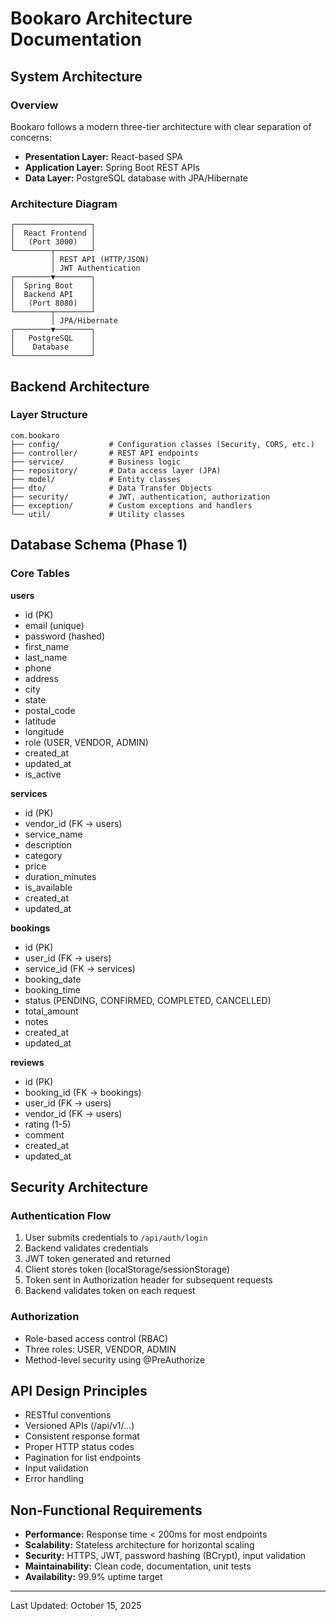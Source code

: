 # Bookaro Architecture Documentation

## System Architecture

### Overview
Bookaro follows a modern three-tier architecture with clear separation of concerns:
- **Presentation Layer:** React-based SPA
- **Application Layer:** Spring Boot REST APIs
- **Data Layer:** PostgreSQL database with JPA/Hibernate

### Architecture Diagram
```
┌─────────────────┐
│  React Frontend │
│   (Port 3000)   │
└────────┬────────┘
         │ REST API (HTTP/JSON)
         │ JWT Authentication
┌────────▼────────┐
│  Spring Boot    │
│  Backend API    │
│   (Port 8080)   │
└────────┬────────┘
         │ JPA/Hibernate
┌────────▼────────┐
│   PostgreSQL    │
│    Database     │
└─────────────────┘
```

## Backend Architecture

### Layer Structure
```
com.bookaro
├── config/           # Configuration classes (Security, CORS, etc.)
├── controller/       # REST API endpoints
├── service/          # Business logic
├── repository/       # Data access layer (JPA)
├── model/            # Entity classes
├── dto/              # Data Transfer Objects
├── security/         # JWT, authentication, authorization
├── exception/        # Custom exceptions and handlers
└── util/             # Utility classes
```

## Database Schema (Phase 1)

### Core Tables

**users**
- id (PK)
- email (unique)
- password (hashed)
- first_name
- last_name
- phone
- address
- city
- state
- postal_code
- latitude
- longitude
- role (USER, VENDOR, ADMIN)
- created_at
- updated_at
- is_active

**services**
- id (PK)
- vendor_id (FK -> users)
- service_name
- description
- category
- price
- duration_minutes
- is_available
- created_at
- updated_at

**bookings**
- id (PK)
- user_id (FK -> users)
- service_id (FK -> services)
- booking_date
- booking_time
- status (PENDING, CONFIRMED, COMPLETED, CANCELLED)
- total_amount
- notes
- created_at
- updated_at

**reviews**
- id (PK)
- booking_id (FK -> bookings)
- user_id (FK -> users)
- vendor_id (FK -> users)
- rating (1-5)
- comment
- created_at
- updated_at

## Security Architecture

### Authentication Flow
1. User submits credentials to `/api/auth/login`
2. Backend validates credentials
3. JWT token generated and returned
4. Client stores token (localStorage/sessionStorage)
5. Token sent in Authorization header for subsequent requests
6. Backend validates token on each request

### Authorization
- Role-based access control (RBAC)
- Three roles: USER, VENDOR, ADMIN
- Method-level security using @PreAuthorize

## API Design Principles

- RESTful conventions
- Versioned APIs (/api/v1/...)
- Consistent response format
- Proper HTTP status codes
- Pagination for list endpoints
- Input validation
- Error handling

## Non-Functional Requirements

- **Performance:** Response time < 200ms for most endpoints
- **Scalability:** Stateless architecture for horizontal scaling
- **Security:** HTTPS, JWT, password hashing (BCrypt), input validation
- **Maintainability:** Clean code, documentation, unit tests
- **Availability:** 99.9% uptime target

---
Last Updated: October 15, 2025

